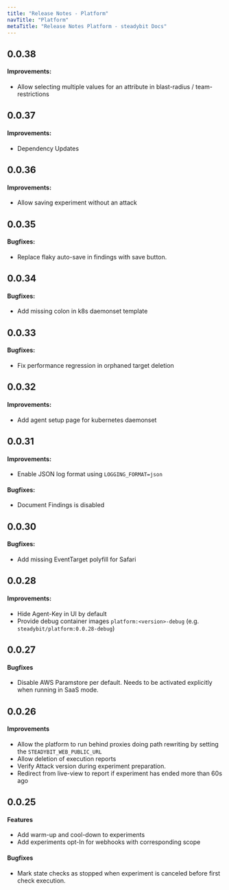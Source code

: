 ```yaml
---
title: "Release Notes - Platform"
navTitle: "Platform"
metaTitle: "Release Notes Platform - steadybit Docs"
---
```



## 0.0.38

#### Improvements:
 * Allow selecting multiple values for an attribute in blast-radius / team-restrictions

## 0.0.37

#### Improvements:
 * Dependency Updates

## 0.0.36

#### Improvements:
 * Allow saving experiment without an attack

## 0.0.35

#### Bugfixes:
 * Replace flaky auto-save in findings with save button.

## 0.0.34

#### Bugfixes:
 * Add missing colon in k8s daemonset template

## 0.0.33

#### Bugfixes:
 * Fix performance regression in orphaned target deletion

## 0.0.32

#### Improvements:
 * Add agent setup page for kubernetes daemonset

## 0.0.31

#### Improvements:
 * Enable JSON log format using `LOGGING_FORMAT=json`

#### Bugfixes:
 * Document Findings is disabled

## 0.0.30
#### Bugfixes:
 * Add missing EventTarget polyfill for Safari

## 0.0.28
#### Improvements:
 * Hide Agent-Key in UI by default
 * Provide debug container images `platform:<version>-debug` (e.g. `steadybit/platform:0.0.28-debug`)

## 0.0.27
#### Bugfixes
 * Disable AWS Paramstore per default. Needs to be activated explicitly when running in SaaS mode.

## 0.0.26
#### Improvements
 * Allow the platform to run behind proxies doing path rewriting by setting the `STEADYBIT_WEB_PUBLIC_URL`
 * Allow deletion of execution reports
 * Verify Attack version during experiment preparation.
 * Redirect from live-view to report if experiment has ended more than 60s ago

## 0.0.25
#### Features
 * Add warm-up and cool-down to experiments
 * Add experiments opt-In for webhooks with corresponding scope
#### Bugfixes
 * Mark state checks as stopped when experiment is canceled before first check execution.
